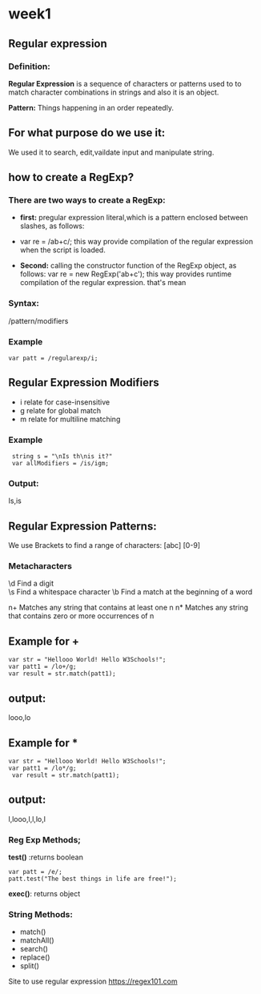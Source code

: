 # week1

## Regular expression

### Definition:
**Regular Expression** is a sequence of characters or patterns used to to match character combinations in strings and also it is an object.

**Pattern:** Things happening in an order repeatedly.

## For what purpose do we use it:
We used it to search, edit,vaildate input and manipulate string.

## how to create a RegExp?

###  There are two ways to create a RegExp:
- **first:** pregular expression literal,which is a pattern enclosed between slashes, as follows:
* var re = /ab+c/;
this way provide compilation of the regular expression when the script is loaded.

- **Second:** calling the constructor function of the RegExp object, as follows:
var re = new RegExp('ab+c');
this way provides runtime compilation of the regular expression. that's mean 

### Syntax:
/pattern/modifiers

### Example
```
var patt = /regularexp/i;
```

## Regular Expression Modifiers
* i relate for case-insensitive
* g relate for global match
* m relate for multiline matching

### Example
```
 string s = "\nIs th\nis it?"
 var allModifiers = /is/igm;
```
### Output:
 Is,is


## Regular Expression Patterns:
We use Brackets to find a range of characters:
[abc]
[0-9]


### Metacharacters
\d	Find a digit	
\s	Find a whitespace character	
\b  Find a match at the beginning of a word 

n+	Matches any string that contains at least one n
n* 	Matches any string that contains zero or more occurrences of n


## Example for +
```
var str = "Hellooo World! Hello W3Schools!"; 
var patt1 = /lo+/g;
var result = str.match(patt1);
```
## output:
looo,lo
## Example for *
```
var str = "Hellooo World! Hello W3Schools!"; 
var patt1 = /lo*/g;
 var result = str.match(patt1);
 ```
## output:
l,looo,l,l,lo,l



### Reg Exp Methods;

**test()** :returns boolean
```
var patt = /e/;
patt.test("The best things in life are free!");
```

**exec()**: returns object


### String Methods:

* match()
* matchAll()
* search()
* replace()
* split()

Site to use regular expression
https://regex101.com
